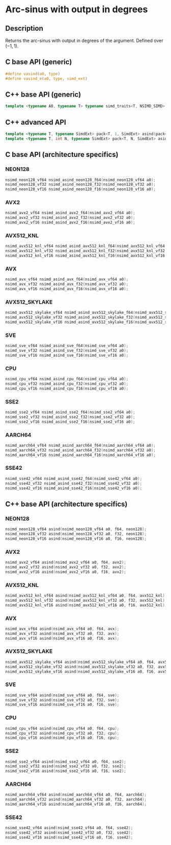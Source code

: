 <!--

Copyright (c) 2019 Agenium Scale

Permission is hereby granted, free of charge, to any person obtaining a copy
of this software and associated documentation files (the "Software"), to deal
in the Software without restriction, including without limitation the rights
to use, copy, modify, merge, publish, distribute, sublicense, and/or sell
copies of the Software, and to permit persons to whom the Software is
furnished to do so, subject to the following conditions:

The above copyright notice and this permission notice shall be included in all
copies or substantial portions of the Software.

THE SOFTWARE IS PROVIDED "AS IS", WITHOUT WARRANTY OF ANY KIND, EXPRESS OR
IMPLIED, INCLUDING BUT NOT LIMITED TO THE WARRANTIES OF MERCHANTABILITY,
FITNESS FOR A PARTICULAR PURPOSE AND NONINFRINGEMENT. IN NO EVENT SHALL THE
AUTHORS OR COPYRIGHT HOLDERS BE LIABLE FOR ANY CLAIM, DAMAGES OR OTHER
LIABILITY, WHETHER IN AN ACTION OF CONTRACT, TORT OR OTHERWISE, ARISING FROM,
OUT OF OR IN CONNECTION WITH THE SOFTWARE OR THE USE OR OTHER DEALINGS IN THE
SOFTWARE.

-->

# Arc-sinus with output in degrees

## Description

Returns the arc-sinus with output in degrees of the argument. Defined over $(-1, 1)$.

## C base API (generic)

```c
#define vasind(a0, type)
#define vasind_e(a0, type, simd_ext)
```

## C++ base API (generic)

```c++
template <typename A0, typename T> typename simd_traits<T, NSIMD_SIMD>::simd_vector asind(A0 a0, T);
```

## C++ advanced API

```c++
template <typename T, typename SimdExt> pack<T, 1, SimdExt> asind(pack<T, 1, SimdExt> const& a0);
template <typename T, int N, typename SimdExt> pack<T, N, SimdExt> asind(pack<T, N, SimdExt> const& a0);
```

## C base API (architecture specifics)

### NEON128

```c
nsimd_neon128_vf64 nsimd_asind_neon128_f64(nsimd_neon128_vf64 a0);
nsimd_neon128_vf32 nsimd_asind_neon128_f32(nsimd_neon128_vf32 a0);
nsimd_neon128_vf16 nsimd_asind_neon128_f16(nsimd_neon128_vf16 a0);
```

### AVX2

```c
nsimd_avx2_vf64 nsimd_asind_avx2_f64(nsimd_avx2_vf64 a0);
nsimd_avx2_vf32 nsimd_asind_avx2_f32(nsimd_avx2_vf32 a0);
nsimd_avx2_vf16 nsimd_asind_avx2_f16(nsimd_avx2_vf16 a0);
```

### AVX512_KNL

```c
nsimd_avx512_knl_vf64 nsimd_asind_avx512_knl_f64(nsimd_avx512_knl_vf64 a0);
nsimd_avx512_knl_vf32 nsimd_asind_avx512_knl_f32(nsimd_avx512_knl_vf32 a0);
nsimd_avx512_knl_vf16 nsimd_asind_avx512_knl_f16(nsimd_avx512_knl_vf16 a0);
```

### AVX

```c
nsimd_avx_vf64 nsimd_asind_avx_f64(nsimd_avx_vf64 a0);
nsimd_avx_vf32 nsimd_asind_avx_f32(nsimd_avx_vf32 a0);
nsimd_avx_vf16 nsimd_asind_avx_f16(nsimd_avx_vf16 a0);
```

### AVX512_SKYLAKE

```c
nsimd_avx512_skylake_vf64 nsimd_asind_avx512_skylake_f64(nsimd_avx512_skylake_vf64 a0);
nsimd_avx512_skylake_vf32 nsimd_asind_avx512_skylake_f32(nsimd_avx512_skylake_vf32 a0);
nsimd_avx512_skylake_vf16 nsimd_asind_avx512_skylake_f16(nsimd_avx512_skylake_vf16 a0);
```

### SVE

```c
nsimd_sve_vf64 nsimd_asind_sve_f64(nsimd_sve_vf64 a0);
nsimd_sve_vf32 nsimd_asind_sve_f32(nsimd_sve_vf32 a0);
nsimd_sve_vf16 nsimd_asind_sve_f16(nsimd_sve_vf16 a0);
```

### CPU

```c
nsimd_cpu_vf64 nsimd_asind_cpu_f64(nsimd_cpu_vf64 a0);
nsimd_cpu_vf32 nsimd_asind_cpu_f32(nsimd_cpu_vf32 a0);
nsimd_cpu_vf16 nsimd_asind_cpu_f16(nsimd_cpu_vf16 a0);
```

### SSE2

```c
nsimd_sse2_vf64 nsimd_asind_sse2_f64(nsimd_sse2_vf64 a0);
nsimd_sse2_vf32 nsimd_asind_sse2_f32(nsimd_sse2_vf32 a0);
nsimd_sse2_vf16 nsimd_asind_sse2_f16(nsimd_sse2_vf16 a0);
```

### AARCH64

```c
nsimd_aarch64_vf64 nsimd_asind_aarch64_f64(nsimd_aarch64_vf64 a0);
nsimd_aarch64_vf32 nsimd_asind_aarch64_f32(nsimd_aarch64_vf32 a0);
nsimd_aarch64_vf16 nsimd_asind_aarch64_f16(nsimd_aarch64_vf16 a0);
```

### SSE42

```c
nsimd_sse42_vf64 nsimd_asind_sse42_f64(nsimd_sse42_vf64 a0);
nsimd_sse42_vf32 nsimd_asind_sse42_f32(nsimd_sse42_vf32 a0);
nsimd_sse42_vf16 nsimd_asind_sse42_f16(nsimd_sse42_vf16 a0);
```

## C++ base API (architecture specifics)

### NEON128

```c
nsimd_neon128_vf64 asind(nsimd_neon128_vf64 a0, f64, neon128);
nsimd_neon128_vf32 asind(nsimd_neon128_vf32 a0, f32, neon128);
nsimd_neon128_vf16 asind(nsimd_neon128_vf16 a0, f16, neon128);
```

### AVX2

```c
nsimd_avx2_vf64 asind(nsimd_avx2_vf64 a0, f64, avx2);
nsimd_avx2_vf32 asind(nsimd_avx2_vf32 a0, f32, avx2);
nsimd_avx2_vf16 asind(nsimd_avx2_vf16 a0, f16, avx2);
```

### AVX512_KNL

```c
nsimd_avx512_knl_vf64 asind(nsimd_avx512_knl_vf64 a0, f64, avx512_knl);
nsimd_avx512_knl_vf32 asind(nsimd_avx512_knl_vf32 a0, f32, avx512_knl);
nsimd_avx512_knl_vf16 asind(nsimd_avx512_knl_vf16 a0, f16, avx512_knl);
```

### AVX

```c
nsimd_avx_vf64 asind(nsimd_avx_vf64 a0, f64, avx);
nsimd_avx_vf32 asind(nsimd_avx_vf32 a0, f32, avx);
nsimd_avx_vf16 asind(nsimd_avx_vf16 a0, f16, avx);
```

### AVX512_SKYLAKE

```c
nsimd_avx512_skylake_vf64 asind(nsimd_avx512_skylake_vf64 a0, f64, avx512_skylake);
nsimd_avx512_skylake_vf32 asind(nsimd_avx512_skylake_vf32 a0, f32, avx512_skylake);
nsimd_avx512_skylake_vf16 asind(nsimd_avx512_skylake_vf16 a0, f16, avx512_skylake);
```

### SVE

```c
nsimd_sve_vf64 asind(nsimd_sve_vf64 a0, f64, sve);
nsimd_sve_vf32 asind(nsimd_sve_vf32 a0, f32, sve);
nsimd_sve_vf16 asind(nsimd_sve_vf16 a0, f16, sve);
```

### CPU

```c
nsimd_cpu_vf64 asind(nsimd_cpu_vf64 a0, f64, cpu);
nsimd_cpu_vf32 asind(nsimd_cpu_vf32 a0, f32, cpu);
nsimd_cpu_vf16 asind(nsimd_cpu_vf16 a0, f16, cpu);
```

### SSE2

```c
nsimd_sse2_vf64 asind(nsimd_sse2_vf64 a0, f64, sse2);
nsimd_sse2_vf32 asind(nsimd_sse2_vf32 a0, f32, sse2);
nsimd_sse2_vf16 asind(nsimd_sse2_vf16 a0, f16, sse2);
```

### AARCH64

```c
nsimd_aarch64_vf64 asind(nsimd_aarch64_vf64 a0, f64, aarch64);
nsimd_aarch64_vf32 asind(nsimd_aarch64_vf32 a0, f32, aarch64);
nsimd_aarch64_vf16 asind(nsimd_aarch64_vf16 a0, f16, aarch64);
```

### SSE42

```c
nsimd_sse42_vf64 asind(nsimd_sse42_vf64 a0, f64, sse42);
nsimd_sse42_vf32 asind(nsimd_sse42_vf32 a0, f32, sse42);
nsimd_sse42_vf16 asind(nsimd_sse42_vf16 a0, f16, sse42);
```